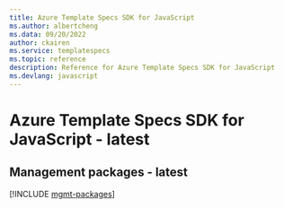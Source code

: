 ```yaml
---
title: Azure Template Specs SDK for JavaScript
ms.author: albertcheng
ms.data: 09/20/2022
author: ckairen
ms.service: templatespecs
ms.topic: reference
description: Reference for Azure Template Specs SDK for JavaScript
ms.devlang: javascript
---
```

# Azure Template Specs SDK for JavaScript - latest

## Management packages - latest
[!INCLUDE [mgmt-packages](template-specs-mgmt-index.md)]